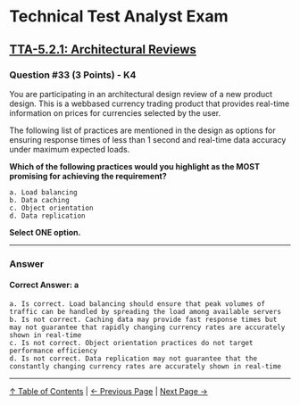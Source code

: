 # Technical Test Analyst Exam

## [TTA-5.2.1: Architectural Reviews](../5-reviews/5.2-using-checklists-in-reviews.md#521-architectural-reviews)

### Question #33 (3 Points) - K4

You are participating in an architectural design review of a new product design. This is a webbased currency trading product that provides real-time information on prices for currencies selected by the user.

The following list of practices are mentioned in the design as options for ensuring response times of less than 1 second and real-time data accuracy under maximum expected loads.

**Which of the following practices would you highlight as the MOST promising for achieving the requirement?**

    a. Load balancing
    b. Data caching
    c. Object orientation
    d. Data replication

**Select ONE option.**

---

### Answer

#### Correct Answer: a

    a. Is correct. Load balancing should ensure that peak volumes of traffic can be handled by spreading the load among available servers
    b. Is not correct. Caching data may provide fast response times but may not guarantee that rapidly changing currency rates are accurately shown in real-time
    c. Is not correct. Object orientation practices do not target performance efficiency
    d. Is not correct. Data replication may not guarantee that the constantly changing currency rates are accurately shown in real-time

---

[↑ Table of Contents](../../README.md#table-of-contents) | [← Previous Page](question-32.md) | [Next Page →](question-34.md)

